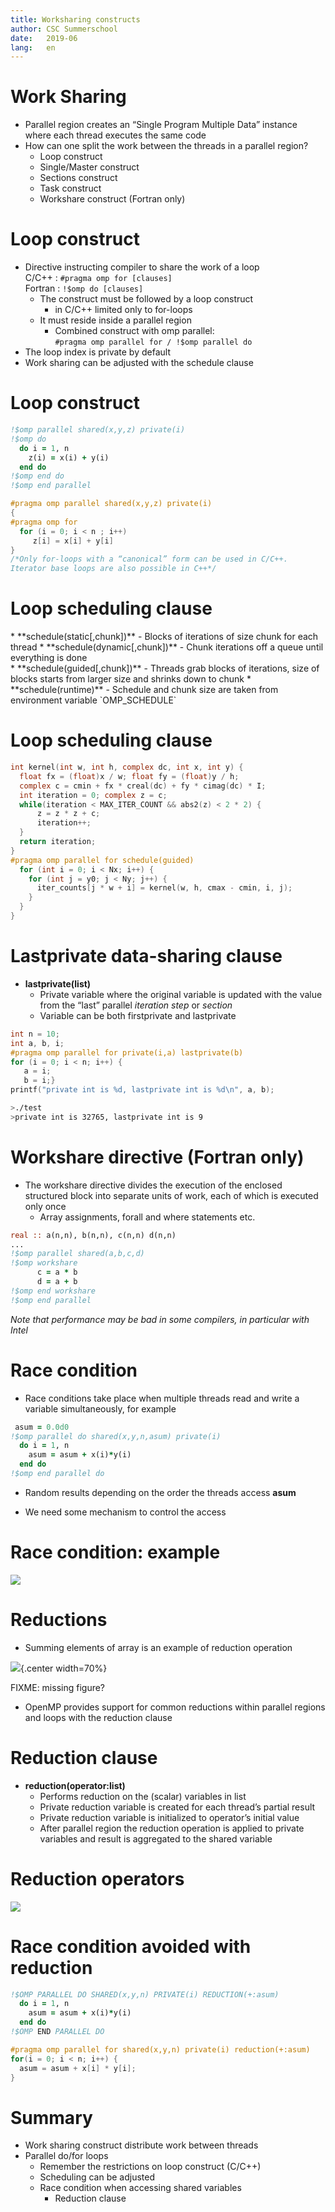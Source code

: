 ```yaml
---
title: Worksharing constructs
author: CSC Summerschool
date:   2019-06
lang:   en
---
```


# Work Sharing

* Parallel region creates an “Single Program Multiple Data” instance where each thread executes the same code
* How can one split the work between the threads in a parallel region?
	- Loop construct
	- Single/Master construct
	- Sections construct
	- Task construct
	- Workshare construct (Fortran only)

# Loop construct

* Directive instructing compiler to share the work of a loop  
C/C++	:  `#pragma omp for [clauses]`   
Fortran	: `!$omp do [clauses]`
	- The construct must be followed by a loop construct
		* in C/C++ limited only to for-loops
	- It must reside inside a parallel region
		* Combined construct with omp parallel:   
		`#pragma omp parallel for / !$omp parallel do`
* The loop index is private by default
* Work sharing can be adjusted with the  schedule clause

# Loop construct
```fortran 
!$omp parallel shared(x,y,z) private(i)
!$omp do
  do i = 1, n
    z(i) = x(i) + y(i)
  end do
!$omp end do
!$omp end parallel
```
```c
#pragma omp parallel shared(x,y,z) private(i)
{
#pragma omp for
  for (i = 0; i < n ; i++)
     z[i] = x[i] + y[i]
}
/*Only for-loops with a “canonical” form can be used in C/C++. 
Iterator base loops are also possible in C++*/
```

# Loop scheduling clause

<div class=column>
* **schedule(static[,chunk])**
	- Blocks of iterations of size chunk for each thread
* **schedule(dynamic[,chunk])**
	- Chunk iterations off a queue until everything is done

</div>

<div class=column>
* **schedule(guided[,chunk])**
	- Threads grab blocks of iterations, size of blocks starts from larger size and shrinks down to chunk
* **schedule(runtime)**
	- Schedule and chunk size are taken from environment variable `OMP_SCHEDULE`

</div>

# Loop scheduling clause


```c
int kernel(int w, int h, complex dc, int x, int y) {
  float fx = (float)x / w; float fy = (float)y / h;
  complex c = cmin + fx * creal(dc) + fy * cimag(dc) * I;
  int iteration = 0; complex z = c;
  while(iteration < MAX_ITER_COUNT && abs2(z) < 2 * 2) {
      z = z * z + c;
      iteration++;
  }
  return iteration;
}
#pragma omp parallel for schedule(guided)
  for (int i = 0; i < Nx; i++) {
    for (int j = y0; j < Ny; j++) {
      iter_counts[j * w + i] = kernel(w, h, cmax - cmin, i, j);
    }
  }
}
```

# Lastprivate data-sharing clause

* **lastprivate(list)**
	- Private variable where the original  variable is updated with the value from the “last” parallel _iteration step_ or _section_
	- Variable can be both firstprivate and lastprivate
```c
int n = 10;
int a, b, i; 
#pragma omp parallel for private(i,a) lastprivate(b)
for (i = 0; i < n; i++) {
   a = i;
   b = i;}
printf("private int is %d, lastprivate int is %d\n", a, b);
```
```bash
>./test 
>private int is 32765, lastprivate int is 9
```

# Workshare directive (Fortran only) 

* The workshare directive divides the execution of the enclosed structured block into separate units of work, each of which is executed only once
	- Array assignments, forall and where statements etc.

```fortran
real :: a(n,n), b(n,n), c(n,n) d(n,n)
...
!$omp parallel shared(a,b,c,d)
!$omp workshare
      c = a * b
      d = a + b
!$omp end workshare
!$omp end parallel
```
_Note that performance may be bad in some compilers, in particular with Intel_

# Race condition

* Race conditions take place when multiple threads read and write a variable simultaneously, for example
```fortran
 asum = 0.0d0
!$omp parallel do shared(x,y,n,asum) private(i)
  do i = 1, n
    asum = asum + x(i)*y(i)
  end do
!$omp end parallel do
```
* Random results depending on the order the
threads access **asum**

* We need some mechanism to control the access

# Race condition: example

![](img/race-condition.png)


# Reductions



* Summing elements of array is an example of reduction operation

![](img/equation.png){.center width=70%}

FIXME: missing figure?

* OpenMP provides support for common reductions within parallel regions and loops with the reduction clause

# Reduction clause

* **reduction(operator:list)**
	- Performs reduction on the (scalar) variables in list
	- Private reduction variable is created for each thread’s partial result
	- Private reduction variable is initialized to operator’s initial value
	- After parallel region the reduction operation is applied to private variables and result is aggregated to the shared variable

# Reduction operators

![](img/reduction-operators.png)

# Race condition avoided with reduction

```fortran
!$OMP PARALLEL DO SHARED(x,y,n) PRIVATE(i) REDUCTION(+:asum)
  do i = 1, n
    asum = asum + x(i)*y(i)
  end do
!$OMP END PARALLEL DO
```
```c
#pragma omp parallel for shared(x,y,n) private(i) reduction(+:asum)
for(i = 0; i < n; i++) {
  asum = asum + x[i] * y[i];
}
```

# Summary

* Work sharing construct distribute work between threads
* Parallel do/for loops
	- Remember the restrictions on loop construct (C/C++)
	- Scheduling can be adjusted
	- Race condition when accessing shared variables
		* Reduction clause




